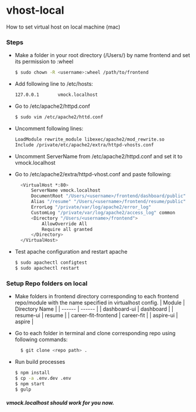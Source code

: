 # vhost-local
How to set virtual host on local machine (mac)

### Steps
- Make a folder in your root directory (/Users/<username>) by name frontend and set its permission to <username>:wheel
  ```sh
  $ sudo chown -R <username>:wheel /path/to/frontend
  ```
- Add following line to /etc/hosts: 
    ```sh
    127.0.0.1		vmock.localhost
    ```
- Go to /etc/apache2/httpd.conf
  ```sh
  $ sudo vim /etc/apache2/httd.conf
  ```
- Uncomment following lines:
  ```sh
  LoadModule rewrite_module libexec/apache2/mod_rewrite.so
  Include /private/etc/apache2/extra/httpd-vhosts.conf
  ```
- Uncomment ServerName from /etc/apache2/httpd.conf and set it to vmock.localhost

- Go to /etc/apache2/extra/httpd-vhost.conf and paste following:
  ```sh
    <VirtualHost *:80>
        ServerName vmock.localhost
        DocumentRoot "/Users/<username>/frontend/dashboard/public"
        Alias "/resume" "/Users/<username>/frontend/resume/public"
        ErrorLog "/private/var/log/apache2/error_log"
        CustomLog "/private/var/log/apache2/access_log" common
        <Directory "/Users/<username>/frontend">
            AllowOverride All
            Require all granted
        </Directory>
    </VirtualHost>
  ```
- Test apache configuration and restart apache
  ```sh
  $ sudo apachectl configtest
  $ sudo apachectl restart
  ```
### Setup Repo folders on local
- Make folders in frontend directory corresponding to each frontend repo/module with the name specified in virtualhost config.
    | Module | Directory Name |
    | ------ | ------ |
    | dashboard-ui | dashboard |
    | resume-ui | resume |
    | career-fit-frontend | career-fit |
    | aspire-ui | aspire |

- Go to each folder in terminal and clone corresponding repo using following commands:
  ```sh
    $ git clone <repo path> .
  ```
- Run build processes
  ```sh
  $ npm install
  $ cp -a .env.dev .env
  $ npm start
  $ gulp
  ```
##### vmock.localhost should work for you now.
